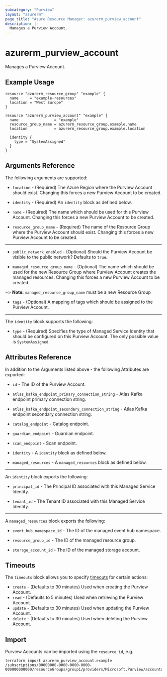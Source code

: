 ```yaml
---
subcategory: "Purview"
layout: "azurerm"
page_title: "Azure Resource Manager: azurerm_purview_account"
description: |-
  Manages a Purview Account.
---
```


# azurerm_purview_account

Manages a Purview Account.

## Example Usage

```hcl
resource "azurerm_resource_group" "example" {
  name     = "example-resources"
  location = "West Europe"
}

resource "azurerm_purview_account" "example" {
  name                = "example"
  resource_group_name = azurerm_resource_group.example.name
  location            = azurerm_resource_group.example.location

  identity {
    type = "SystemAssigned"
  }
}
```

## Arguments Reference

The following arguments are supported:

* `location` - (Required) The Azure Region where the Purview Account should exist. Changing this forces a new Purview Account to be created.

* `identity` - (Required) An `identity` block as defined below.

* `name` - (Required) The name which should be used for this Purview Account. Changing this forces a new Purview Account to be created.

* `resource_group_name` - (Required) The name of the Resource Group where the Purview Account should exist. Changing this forces a new Purview Account to be created.

---

* `public_network_enabled` - (Optional) Should the Purview Account be visible to the public network? Defaults to `true`.

* `managed_resource_group_name` - (Optional) The name which should be used for the new Resource Group where Purview Account creates the managed resources. Changing this forces a new Purview Account to be created.

~> **Note:** `managed_resource_group_name` must be a new Resource Group

* `tags` - (Optional) A mapping of tags which should be assigned to the Purview Account.

---

The `identity` block supports the following:

* `type` - (Required) Specifies the type of Managed Service Identity that should be configured on this Purview Account. The only possible value is `SystemAssigned`.

## Attributes Reference

In addition to the Arguments listed above - the following Attributes are exported: 

* `id` - The ID of the Purview Account.

* `atlas_kafka_endpoint_primary_connection_string` - Atlas Kafka endpoint primary connection string.

* `atlas_kafka_endpoint_secondary_connection_string` - Atlas Kafka endpoint secondary connection string.

* `catalog_endpoint` - Catalog endpoint.

* `guardian_endpoint` - Guardian endpoint.

* `scan_endpoint` - Scan endpoint.

* `identity` - A `identity` block as defined below.

* `managed_resources` - A `managed_resources` block as defined below.

---

An `identity` block exports the following:

* `principal_id` - The Principal ID associated with this Managed Service Identity.

* `tenant_id` - The Tenant ID associated with this Managed Service Identity.

---

A `managed_resources` block exports the following:

* `event_hub_namespace_id` - The ID of the managed event hub namespace.

* `resource_group_id` - The ID of the managed resource group.

* `storage_account_id` - The ID of the managed storage account.

## Timeouts

The `timeouts` block allows you to specify [timeouts](https://www.terraform.io/language/resources/syntax#operation-timeouts) for certain actions:

* `create` - (Defaults to 30 minutes) Used when creating the Purview Account.
* `read` - (Defaults to 5 minutes) Used when retrieving the Purview Account.
* `update` - (Defaults to 30 minutes) Used when updating the Purview Account.
* `delete` - (Defaults to 30 minutes) Used when deleting the Purview Account.

## Import

Purview Accounts can be imported using the `resource id`, e.g.

```shell
terraform import azurerm_purview_account.example /subscriptions/00000000-0000-0000-0000-000000000000/resourceGroups/group1/providers/Microsoft.Purview/accounts/account1
```
